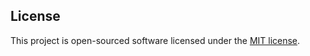 ## License

This project is open-sourced software licensed under the [MIT license](https://opensource.org/licenses/MIT).
